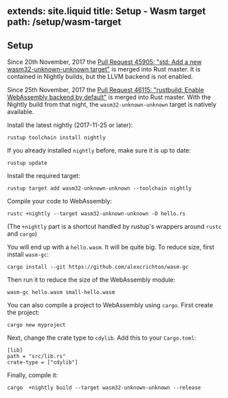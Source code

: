 extends: site.liquid
title: Setup - Wasm target
path: /setup/wasm-target
---

## Setup

<aside>
<p>
Since 20th November, 2017 the
<a href="https://github.com/rust-lang/rust/pull/45905">Pull Request 45905: "std: Add a new wasm32-unknown-unknown target"</a>
 is merged into Rust master.
It is contained in Nightly builds, but the LLVM backend is not enabled.
</p>
</aside>

<aside>
<p>
Since 25th November, 2017 the
<a href="https://github.com/rust-lang/rust/pull/46115">Pull Request 46115: "rustbuild: Enable WebAssembly backend by default"</a>
 is merged into Rust master.
With the Nightly build from that night, the <code>wasm32-unknown-unknown</code> target is natively available.
</p>
</aside>

Install the latest nightly (2017-11-25 or later):

```
rustup toolchain install nightly
```

If you already installed `nightly` before, make sure it is up to date:

```
rustup update
```

Install the required target:

```
rustup target add wasm32-unknown-unknown --toolchain nightly
```

Compile your code to WebAssembly:

```
rustc +nightly --target wasm32-unknown-unknown -O hello.rs
```

(The `+nightly` part is a shortcut handled by rustup's wrappers around `rustc` and `cargo`)

You will end up with a `hello.wasm`. It will be quite big. To reduce size, first install `wasm-gc`:

```
cargo install --git https://github.com/alexcrichton/wasm-gc
```

Then run it to reduce the size of the WebAssembly module:

```
wasm-gc hello.wasm small-hello.wasm
```

You can also compile a project to WebAssembly using `cargo`.
First create the project:

```
cargo new myproject
```

Next, change the crate type to `cdylib`. Add this to your `Cargo.toml`:

```
[lib]
path = "src/lib.rs"
crate-type = ["cdylib"]
```

Finally, compile it:

```
cargo  +nightly build --target wasm32-unknown-unknown --release
```
